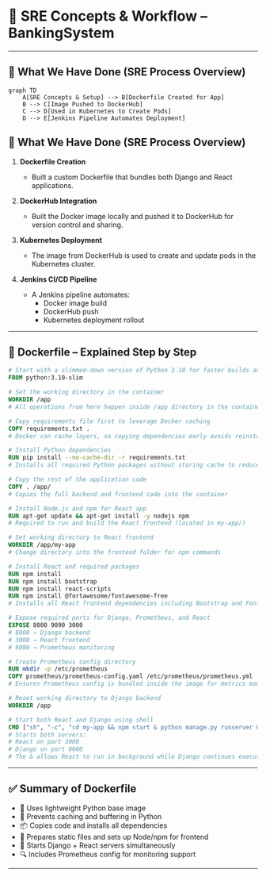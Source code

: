 # 🚀 SRE Concepts & Workflow – BankingSystem

---

## 🧰 What We Have Done (SRE Process Overview)

```mermaid
graph TD
    A[SRE Concepts & Setup] --> B[Dockerfile Created for App]
    B --> C[Image Pushed to DockerHub]
    C --> D[Used in Kubernetes to Create Pods]
    D --> E[Jenkins Pipeline Automates Deployment]
```

## 🧰 What We Have Done (SRE Process Overview)

1. **Dockerfile Creation**  
   - Built a custom Dockerfile that bundles both Django and React applications.

2. **DockerHub Integration**  
   - Built the Docker image locally and pushed it to DockerHub for version control and sharing.

3. **Kubernetes Deployment**  
   - The image from DockerHub is used to create and update pods in the Kubernetes cluster.

4. **Jenkins CI/CD Pipeline**  
   - A Jenkins pipeline automates:
     - Docker image build
     - DockerHub push
     - Kubernetes deployment rollout
---

## 🐳 Dockerfile – Explained Step by Step

```Dockerfile
# Start with a slimmed-down version of Python 3.10 for faster builds and smaller image size
FROM python:3.10-slim

# Set the working directory in the container
WORKDIR /app
# All operations from here happen inside /app directory in the container

# Copy requirements file first to leverage Docker caching
COPY requirements.txt .
# Docker can cache layers, so copying dependencies early avoids reinstalling on every build

# Install Python dependencies
RUN pip install --no-cache-dir -r requirements.txt
# Installs all required Python packages without storing cache to reduce image size

# Copy the rest of the application code
COPY . /app/
# Copies the full backend and frontend code into the container

# Install Node.js and npm for React app
RUN apt-get update && apt-get install -y nodejs npm
# Required to run and build the React frontend (located in my-app/)

# Set working directory to React frontend
WORKDIR /app/my-app
# Change directory into the frontend folder for npm commands

# Install React and required packages
RUN npm install
RUN npm install bootstrap
RUN npm install react-scripts
RUN npm install @fortawesome/fontawesome-free
# Installs all React frontend dependencies including Bootstrap and FontAwesome icons

# Expose required ports for Django, Prometheus, and React
EXPOSE 8000 9090 3000
# 8000 → Django backend
# 3000 → React frontend
# 9090 → Prometheus monitoring

# Create Prometheus config directory
RUN mkdir -p /etc/prometheus
COPY prometheus/prometheus-config.yaml /etc/prometheus/prometheus.yml
# Ensures Prometheus config is bundled inside the image for metrics monitoring

# Reset working directory to Django backend
WORKDIR /app

# Start both React and Django using shell
CMD ["sh", "-c", "cd my-app && npm start & python manage.py runserver 0.0.0.0:8000"]
# Starts both servers:
# React on port 3000
# Django on port 8000
# The & allows React to run in background while Django continues execution
```

---

## ✅ Summary of Dockerfile

- 🐍 Uses lightweight Python base image  
- 🧠 Prevents caching and buffering in Python  
- 📦 Copies code and installs all dependencies  
- 📁 Prepares static files and sets up Node/npm for frontend  
- 🚀 Starts Django + React servers simultaneously  
- 🔍 Includes Prometheus config for monitoring support  

---

